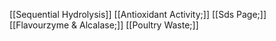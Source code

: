 [[Sequential Hydrolysis]]
[[Antioxidant Activity;]]
[[Sds Page;]]
[[Flavourzyme & Alcalase;]]
[[Poultry Waste;]]
